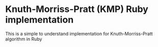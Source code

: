 # Knuth-Morriss-Pratt (KMP) Ruby implementation
This is a simple to understand implementation for Knuth-Morriss-Pratt algorithm in Ruby
